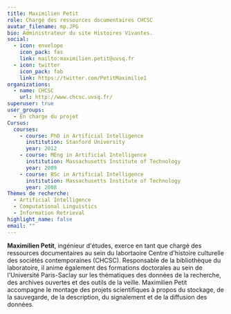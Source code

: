 ```yaml
---
title: Maximilien Petit
role: Chargé des ressources documentaires CHCSC
avatar_filename: mp.JPG
bio: Administrateur du site Histoires Vivantes.
social:
  - icon: envelope
    icon_pack: fas
    link: mailto:maximilien.petit@uvsq.fr
  - icon: twitter
    icon_pack: fab
    link: https://twitter.com/PetitMaximilie1
organizations:
  - name: CHCSC
    url: http://www.chcsc.uvsq.fr/
superuser: true
user_groups:
  - En charge du projet
Cursus:
  courses:
    - course: PhD in Artificial Intelligence
      institution: Stanford University
      year: 2012
    - course: MEng in Artificial Intelligence
      institution: Massachusetts Institute of Technology
      year: 2009
    - course: BSc in Artificial Intelligence
      institution: Massachusetts Institute of Technology
      year: 2008
Thèmes de recherche:
  - Artificial Intelligence
  - Computational Linguistics
  - Information Retrieval
highlight_name: false
email: ""
---
```

**Maximilien Petit**, ingénieur d'études, exerce en tant que chargé des ressources documentaires au sein du labortaoire Centre d'histoire culturelle des sociétés contemporaines (CHCSC). Responsable de la bibliothèque du laboratoire, il anime également des formations doctorales au sein de l'Université Paris-Saclay sur les thématiques des données de la recherche, des archives ouvertes et des outils de la veille. Maximilien Petit accompagne le montage des projets scientifiques à propos du stockage, de la sauvegarde, de la description, du signalement et de la diffusion des données.
